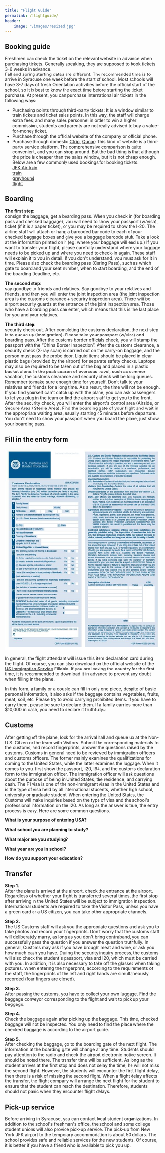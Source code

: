 ```yaml
---
title: "Flight Guide"
permalink: /flightguide/
header:
    image: "/images/resized.jpg" 
---
```


## Booking guide   
Freshmen can check the ticket on the relevant website in advance when purchasing tickets.  Generally speaking, they are supposed to book tickets 3-6 weeks in advance.    
Fall and spring starting dates are different. The recommended time is to arrive in Syracuse one week before the start of school. Most schools will have 3-7 days of fresh Orientation activities before the official start of the school, so it is best to know the exact time before starting the ticket purchase. At present, you can purchase international air tickets in the following ways:     
- Purchasing points through third-party tickets: It is a window similar to train tickets and ticket sales points. In this way, the staff will charge extra fees, and many sales personnel in order to win a higher commission, students and parents are not really advised to buy a value-for-money ticket.    
- Purchase through the official website of the company or official phone.     
- Purchase through domestic [Ctrip](Ctrip.com), [Qunar](Qunar.com): This kind of website is a third-party service platform. The comprehensive comparison is quite convenient, and you can shop around. But the bad thing is that although the price is cheaper than the sales window, but it is not cheap enough. Below are a few commonly used bookings for booking tickets.     
[JFK Air train](http://www.panynj.gov/airtrain/)     
[train](http://www.amtrak.com/)     
[greyhound](http://www.greyhound.com/)      
[flight](http://www.orbitz.com/)     

## Boarding   
     
**The first step**:   
 consign the baggage, get a boarding pass. When you check in (for boarding pass and checked baggage), you will need to show your passport (w/visa), ticket (if it is a paper ticket), or you may be required to show the I-20. The airline staff will attach or hang a barcoded bar code to each of your checked baggage boxes and give you a baggage barcode stub. Take a look at the information printed on it (eg: where your baggage will end up.) If you want to transfer your flight, please carefully understand where your luggage needs to be picked up and where you need to check-in again. These staff will explain it to you in detail. If you don't understand, you must ask for it in time. Please also check the boarding pass (Caring Pass), such as which gate to board and your seat number, when to start boarding, and the end of the boarding Deadline, etc.    
     
**The second step**:    
say goodbye to friends and relatives. Say goodbye to your relatives and friends, and then you will enter the joint inspection area (the joint inspection area is the customs clearance + security inspection area). There will be airport security guards at the entrance of the joint inspection area. Those who have a boarding pass can enter, which means that this is the last place for you and your relatives.   
       
**The third step**:   
 security check out. After completing the customs declaration, the next step is to queue up (Immigration). Please take your passport (w/visa) and boarding pass. After the customs border officials check, you will stamp the passport with the “China Border Inspection”. After the customs clearance, a security check (X-ray scan) is carried out on the carry-on baggage, and the person must pass the probe door. Liquid items should be placed in clear plastic bags (provided by the airport) for separate safety checks. Laptops may also be required to be taken out of the bag and placed in a plastic basket alone. In the peak season of overseas travel, such as summer vacation, the customs clearance and security check will be long queues. Remember to make sure enough time for yourself. Don’t talk to your relatives and friends for a long time. As a result, the time will not be enough. If you find yourself can't catch up with the plane, you can ask passengers to let you plug in the team or find the airport staff to get you to the front. After the security check, you will enter the airport's control area (Airside, or Secure Area / Sterile Area). Find the boarding gate of your flight and wait in the appropriate waiting area, usually starting 45 minutes before departure. You don't need to show your passport when you board the plane, just show your boarding pass.     
      
## Fill in the entry form    
    
![Form View](/images/flight-0.jpg)      
       
In general, the flight attendant will issue this item declaration card during the flight. Of course, you can also download on the official website of the [US Immigration Service](https://www.cbp.gov/document/forms/form-6059b-customs-declaration-english-) Fillable. If you are leaving the country for the first time, it is recommended to download it in advance to prevent any doubt when filling in the plane.     
      
In this form, a family or a couple can fill in only one piece, despite of basic personal information, it also asks if the baggage contains vegetables, fruits, meat, soil, etc. Please try to avoid carrying prohibited items. If you have to carry them, please be sure to declare them. If a family carries more than $10,000 in cash, you need to declare it truthfully~   

## Customs   
After getting off the plane, look for the arrival hall and queue up at the Non-U.S. Citzen or the team with Visitors. Submit the corresponding materials to the customs, and record fingerprints, answer the questions raised by the customs. Customs in general need to be reviewed by immigration officers and customs officers. The former mainly examines the qualifications for coming to the United States, while the latter examines the luggage. When it comes to you, first show the passport, I20, I94, and the customs declaration form to the immigration officer. The immigration officer will ask questions about the purpose of being in United States, the residence, and carrying cash. The F1 visa is one of the non-immigrant visas in the United States and is the type of visa held by all international students, whether high school, university or graduate student. When entering the United States, the Customs will make inquiries based on the type of visa and the school's professional information on the I20. As long as the answer is true, the entry process is easy. Here are some common questions.   

**What is your purpose of entering USA?**   

**What school you are planning to study?**   

**What major are you studying?**   

**What year are you in school?**   

**How do you support your education?**   

## Transfer
**Step 1.**     
 After the plane is arrived at the airport, check the entrance at the airport. Regardless of whether your flight is transferred several times, the first stop after arriving in the United States will be subject to immigration inspection. International students are required to take the Visitor Pass, unless you have a green card or a US citizen, you can take other appropriate channels.  
     
**Step 2.**   
 The US Customs staff will ask you the appropriate questions and ask you to take photos and record your fingerprints. Don't worry that the customs staff will deliberately marry, as long as you don't bring contraband, you can successfully pass the question if you answer the question truthfully. In general, Customs may ask if you have brought meat and wine, or ask you how much cash you have. During the security inquiry process, the customs will also check the student's passport, visa and I20, which must be carried with you. In addition, it is also necessary to take off the glasses when taking pictures. When entering the fingerprint, according to the requirements of the staff, the fingerprints of the left and right hands are simultaneously recorded (four fingers are closed).     
     
**Step 3.**   
 After passing the customs, you have to collect your own luggage. Find the baggage conveyor corresponding to the flight and wait to pick up your baggage.    
      
**Step 4.**      
 Check the baggage again after picking up the baggage. This time, checked baggage will not be inspected. You only need to find the place where the checked baggage is according to the airport guide.     
          
**Step 5.**     
 After checking the baggage, go to the boarding gate of the next flight. The information at the boarding gate will change at any time. Students should pay attention to the radio and check the airport electronic notice screen. It should be noted there. The transfer time will be sufficient. As long as the student arrives at the first stop and does not delay the time, he will not miss the second flight. However, the students will encounter the first flight delay, then there is a risk of missing the second flight. When a flight delay affects the transfer, the flight company will arrange the next flight for the student to ensure that the student can reach the destination. Therefore, students should not panic when they encounter flight delays.    
       
## Pick-up service           
Before arriving in Syracuse, you can contact local student organizations. In addition to the school's freshman's office, the school and some college student unions will also provide pick-up service. The pick-up from New York JFK airport to the temporary accommodation is about 50 dollars. The school provides safe and reliable services for the new students. Of course, it is better if you have a friend who is available to pick you up.       
